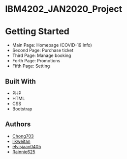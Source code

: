 # IBM4202_JAN2020_Project

# Getting Started
- Main Page: Homepage (COVID-19 Info)
- Second Page: Purchase ticket
- Third Page: Manage booking
- Forth Page: Promotions
- Fifth Page: Setting

## Built With
- PHP
- HTML
- CSS
- Bootstrap

## Authors
- [Chong703](https://github.com/Chong703)
- [likweitan](https://github.com/Chong703)
- [elvisjaan0405](https://github.com/elvisjaan0405)
- [Rainnie625](https://github.com/Rainnie625)